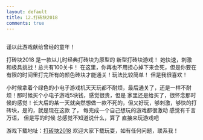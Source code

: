 ```yaml
---
layout: default
title: 12.打砖块2018
comments: true
--- 
```

##
谨以此游戏献给曾经的童年！

  打砖块2018 是一款以儿时经典打砖块为原型的 新型打砖块游戏！ 她快速，刺激和极具挑战！总共有100关卡！
在这里，你再也不用担心掉下来会死，但是你要在有限的时间里打完所有的颜色砖块才能通关！玩法比较简单！ 但是我很喜欢！

小时候拿着个绿色的小电子游戏机天天玩都不耐烦，最后通关了，还是一样不耐烦！那时候买个小电子游戏5块钱，感觉很贵，但是
家里还是给买了，很怀念那时候的感觉！长大后的某一天就突然想做一款不死的，但又好玩，够刺激，够快的打砖块，是的，就是现在这款
了， 每完成一个自己想玩的游戏都很激动 感觉有千言万语， 但是写的时候 总感觉不知道说什么，算了 直接来玩游戏吧

游戏下载地址：[打砖块2018](https://itunes.apple.com/app/id1321367202) 欢迎大家下载玩耍，如有任何问题，联系我！
